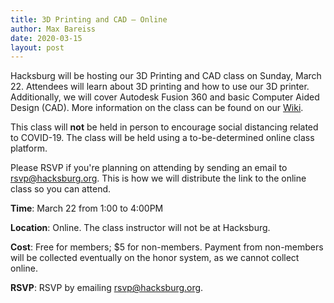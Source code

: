 ```yaml
---
title: 3D Printing and CAD — Online
author: Max Bareiss
date: 2020-03-15
layout: post
---
```


Hacksburg will be hosting our 3D Printing and CAD class on Sunday, March 22. Attendees will learn about 3D printing and how to use our 3D printer.
Additionally, we will cover Autodesk Fusion 360 and basic Computer Aided Design (CAD).
More information on the class can be found on our [Wiki](https://wiki.hacksburg.org/wiki/Events/2019/3D_Printing_and_CAD).

This class will **not** be held in person to encourage social distancing related to COVID-19. The class will be held using a to-be-determined online class platform.

Please RSVP if you're planning on attending by sending an email to [rsvp@hacksburg.org](mailto:rsvp@hacksburg.org). This is how we will distribute the link to the online class so you can attend.

**Time**: March 22 from 1:00 to 4:00PM

**Location**: Online. The class instructor will not be at Hacksburg.

**Cost**: Free for members; $5 for non-members. Payment from non-members will be collected eventually on the honor system, as we cannot collect online.

**RSVP**: RSVP by emailing [rsvp@hacksburg.org](mailto:rsvp@hacksburg.org).
